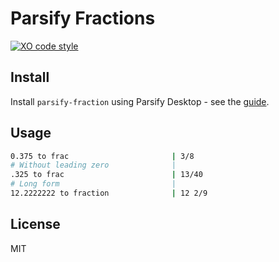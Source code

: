 # Parsify Fractions

[![XO code style](https://img.shields.io/badge/code_style-XO-5ed9c7.svg)](https://github.com/xojs/xo)

## Install

Install `parsify-fraction` using Parsify Desktop - see the [guide](https://docs.parsify.app/documentation/plugins).

## Usage

```bash
0.375 to frac                       | 3/8
# Without leading zero              |
.325 to frac                        | 13/40
# Long form                         |
12.2222222 to fraction              | 12 2/9
```

## License

MIT
